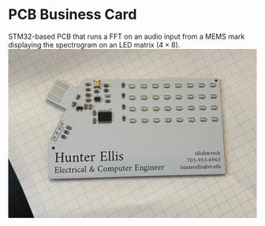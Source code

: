 # PCB Business Card
STM32-based PCB that runs a FFT on an audio input from a MEMS mark displaying the spectrogram on an LED matrix ($4\times8$).
![PCB](./images/card.jpg)
